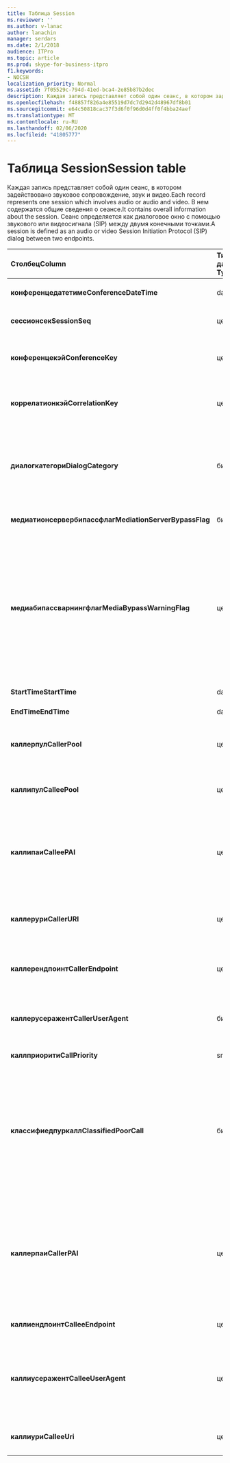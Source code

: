 ```yaml
---
title: Таблица Session
ms.reviewer: ''
ms.author: v-lanac
author: lanachin
manager: serdars
ms.date: 2/1/2018
audience: ITPro
ms.topic: article
ms.prod: skype-for-business-itpro
f1.keywords:
- NOCSH
localization_priority: Normal
ms.assetid: 7f05529c-794d-41ed-bca4-2e85b87b2dec
description: Каждая запись представляет собой один сеанс, в котором задействовано звуковое сопровождение, звук и видео. В нем содержатся общие сведения о сеансе. Сеанс определяется как диалоговое окно с помощью звукового или видеосигнала (SIP) между двумя конечными точками.
ms.openlocfilehash: f48857f826a4e85519d7dc7d2942d48967df8b01
ms.sourcegitcommit: e64c50818cac37f3d6f0f96d0d4ff0f4bba24aef
ms.translationtype: MT
ms.contentlocale: ru-RU
ms.lasthandoff: 02/06/2020
ms.locfileid: "41805777"
---
```

# <a name="session-table"></a><span data-ttu-id="760dd-105">Таблица Session</span><span class="sxs-lookup"><span data-stu-id="760dd-105">Session table</span></span>
 
<span data-ttu-id="760dd-106">Каждая запись представляет собой один сеанс, в котором задействовано звуковое сопровождение, звук и видео.</span><span class="sxs-lookup"><span data-stu-id="760dd-106">Each record represents one session which involves audio or audio and video.</span></span> <span data-ttu-id="760dd-107">В нем содержатся общие сведения о сеансе.</span><span class="sxs-lookup"><span data-stu-id="760dd-107">It contains overall information about the session.</span></span> <span data-ttu-id="760dd-108">Сеанс определяется как диалоговое окно с помощью звукового или видеосигнала (SIP) между двумя конечными точками.</span><span class="sxs-lookup"><span data-stu-id="760dd-108">A session is defined as an audio or video Session Initiation Protocol (SIP) dialog between two endpoints.</span></span>
  
|<span data-ttu-id="760dd-109">**Столбец**</span><span class="sxs-lookup"><span data-stu-id="760dd-109">**Column**</span></span>|<span data-ttu-id="760dd-110">**Тип данных**</span><span class="sxs-lookup"><span data-stu-id="760dd-110">**Data Type**</span></span>|<span data-ttu-id="760dd-111">**Ключ/индекс**</span><span class="sxs-lookup"><span data-stu-id="760dd-111">**Key/Index**</span></span>|<span data-ttu-id="760dd-112">**Сведения**</span><span class="sxs-lookup"><span data-stu-id="760dd-112">**Details**</span></span>|
|:-----|:-----|:-----|:-----|
|<span data-ttu-id="760dd-113">**конференцедатетиме**</span><span class="sxs-lookup"><span data-stu-id="760dd-113">**ConferenceDateTime**</span></span> <br/> |<span data-ttu-id="760dd-114">datetime</span><span class="sxs-lookup"><span data-stu-id="760dd-114">datetime</span></span>  <br/> |<span data-ttu-id="760dd-115">Primary</span><span class="sxs-lookup"><span data-stu-id="760dd-115">Primary</span></span>  <br/> |<span data-ttu-id="760dd-116">На которую ссылается [Таблица диалогов](dialog.md).</span><span class="sxs-lookup"><span data-stu-id="760dd-116">Referenced from the [Dialog table](dialog.md).</span></span>  <br/> |
|<span data-ttu-id="760dd-117">**сессионсек**</span><span class="sxs-lookup"><span data-stu-id="760dd-117">**SessionSeq**</span></span> <br/> |<span data-ttu-id="760dd-118">целое</span><span class="sxs-lookup"><span data-stu-id="760dd-118">int</span></span>  <br/> |<span data-ttu-id="760dd-119">Primary</span><span class="sxs-lookup"><span data-stu-id="760dd-119">Primary</span></span>  <br/> |<span data-ttu-id="760dd-120">На которую ссылается [Таблица диалогов](dialog.md).</span><span class="sxs-lookup"><span data-stu-id="760dd-120">Referenced from the [Dialog table](dialog.md).</span></span>  <br/> |
|<span data-ttu-id="760dd-121">**конференцекэй**</span><span class="sxs-lookup"><span data-stu-id="760dd-121">**ConferenceKey**</span></span> <br/> |<span data-ttu-id="760dd-122">целое</span><span class="sxs-lookup"><span data-stu-id="760dd-122">int</span></span>  <br/> |<span data-ttu-id="760dd-123">Другом</span><span class="sxs-lookup"><span data-stu-id="760dd-123">Foreign</span></span>  <br/> |<span data-ttu-id="760dd-124">Клавиша Конференции.</span><span class="sxs-lookup"><span data-stu-id="760dd-124">Conference key.</span></span> <span data-ttu-id="760dd-125">На которую ссылается [Таблица конференций](conference.md).</span><span class="sxs-lookup"><span data-stu-id="760dd-125">Referenced from the [Conference table](conference.md).</span></span>  <br/> |
|<span data-ttu-id="760dd-126">**коррелатионкэй**</span><span class="sxs-lookup"><span data-stu-id="760dd-126">**CorrelationKey**</span></span> <br/> |<span data-ttu-id="760dd-127">целое</span><span class="sxs-lookup"><span data-stu-id="760dd-127">int</span></span>  <br/> |<span data-ttu-id="760dd-128">Другом</span><span class="sxs-lookup"><span data-stu-id="760dd-128">Foreign</span></span>  <br/> |<span data-ttu-id="760dd-129">Ключ корреляции.</span><span class="sxs-lookup"><span data-stu-id="760dd-129">Correlation key.</span></span> <span data-ttu-id="760dd-130">На которую ссылается [Таблица сессионкоррелатион](sessioncorrelation.md).</span><span class="sxs-lookup"><span data-stu-id="760dd-130">Referenced from the [SessionCorrelation table](sessioncorrelation.md).</span></span>  <br/> |
|<span data-ttu-id="760dd-131">**диалогкатегори**</span><span class="sxs-lookup"><span data-stu-id="760dd-131">**DialogCategory**</span></span> <br/> |<span data-ttu-id="760dd-132">бит</span><span class="sxs-lookup"><span data-stu-id="760dd-132">bit</span></span>  <br/> | <br/> |<span data-ttu-id="760dd-133">Категория диалогового окна; 0 — это серверная организация Skype для бизнеса. 1 — это сервер исправлений для шлюза PSTN Gateway.</span><span class="sxs-lookup"><span data-stu-id="760dd-133">Dialog category; 0 is Skype for Business Server to Mediation Server leg; 1 is Mediation Server to PSTN gateway leg.</span></span>  <br/> |
|<span data-ttu-id="760dd-134">**медиатионсервербипассфлаг**</span><span class="sxs-lookup"><span data-stu-id="760dd-134">**MediationServerBypassFlag**</span></span> <br/> |<span data-ttu-id="760dd-135">бит</span><span class="sxs-lookup"><span data-stu-id="760dd-135">bit</span></span>  <br/> ||<span data-ttu-id="760dd-136">Флаг, указывающий, обходит ли звонок.</span><span class="sxs-lookup"><span data-stu-id="760dd-136">Flag indicating if the call was bypassed or not.</span></span>  <br/> |
|<span data-ttu-id="760dd-137">**медиабипассварнингфлаг**</span><span class="sxs-lookup"><span data-stu-id="760dd-137">**MediaBypassWarningFlag**</span></span> <br/> |<span data-ttu-id="760dd-138">целое</span><span class="sxs-lookup"><span data-stu-id="760dd-138">int</span></span>  <br/> ||<span data-ttu-id="760dd-139">Это поле, если оно указано, указывает, почему звонок не обходится даже в том случае, если идентификаторы обхода не совпадают.</span><span class="sxs-lookup"><span data-stu-id="760dd-139">This field, if present, indicates why a call was not bypassed even if the bypass IDs matched.</span></span> <span data-ttu-id="760dd-140">Для Skype для бизнеса Server определено только одно значение.</span><span class="sxs-lookup"><span data-stu-id="760dd-140">For Skype for Business Server, only one value is defined.</span></span>  <br/> <span data-ttu-id="760dd-141">0x0001 — Неизвестный идентификатор обхода для сетевого адаптера по умолчанию.</span><span class="sxs-lookup"><span data-stu-id="760dd-141">0x0001 - Unknown bypass ID for Default network adapter.</span></span>  <br/> |
|<span data-ttu-id="760dd-142">**StartTime**</span><span class="sxs-lookup"><span data-stu-id="760dd-142">**StartTime**</span></span> <br/> |<span data-ttu-id="760dd-143">datetime</span><span class="sxs-lookup"><span data-stu-id="760dd-143">datetime</span></span>  <br/> | <br/> |<span data-ttu-id="760dd-144">Время начала звонка.</span><span class="sxs-lookup"><span data-stu-id="760dd-144">Call start time.</span></span>  <br/> |
|<span data-ttu-id="760dd-145">**EndTime**</span><span class="sxs-lookup"><span data-stu-id="760dd-145">**EndTime**</span></span> <br/> |<span data-ttu-id="760dd-146">datetime</span><span class="sxs-lookup"><span data-stu-id="760dd-146">datetime</span></span>  <br/> | <br/> |<span data-ttu-id="760dd-147">Время окончания звонка.</span><span class="sxs-lookup"><span data-stu-id="760dd-147">Call end time.</span></span>  <br/> |
|<span data-ttu-id="760dd-148">**каллерпул**</span><span class="sxs-lookup"><span data-stu-id="760dd-148">**CallerPool**</span></span> <br/> |<span data-ttu-id="760dd-149">целое</span><span class="sxs-lookup"><span data-stu-id="760dd-149">int</span></span>  <br/> |<span data-ttu-id="760dd-150">Другом</span><span class="sxs-lookup"><span data-stu-id="760dd-150">Foreign</span></span>  <br/> |<span data-ttu-id="760dd-151">Пул вызывающего абонента.</span><span class="sxs-lookup"><span data-stu-id="760dd-151">The pool of the caller.</span></span> <span data-ttu-id="760dd-152">На которую ссылается [Таблица пула](pool.md).</span><span class="sxs-lookup"><span data-stu-id="760dd-152">Referenced from the [Pool table](pool.md).</span></span>  <br/> |
|<span data-ttu-id="760dd-153">**каллипул**</span><span class="sxs-lookup"><span data-stu-id="760dd-153">**CalleePool**</span></span> <br/> |<span data-ttu-id="760dd-154">целое</span><span class="sxs-lookup"><span data-stu-id="760dd-154">int</span></span>  <br/> |<span data-ttu-id="760dd-155">Другом</span><span class="sxs-lookup"><span data-stu-id="760dd-155">Foreign</span></span>  <br/> |<span data-ttu-id="760dd-156">Пул приемника вызова.</span><span class="sxs-lookup"><span data-stu-id="760dd-156">The pool of the call receiver.</span></span> <span data-ttu-id="760dd-157">На которую ссылается [Таблица пула](pool.md).</span><span class="sxs-lookup"><span data-stu-id="760dd-157">Referenced from the [Pool table](pool.md).</span></span>  <br/> |
|<span data-ttu-id="760dd-158">**каллипаи**</span><span class="sxs-lookup"><span data-stu-id="760dd-158">**CalleePAI**</span></span> <br/> |<span data-ttu-id="760dd-159">целое</span><span class="sxs-lookup"><span data-stu-id="760dd-159">int</span></span>  <br/> |<span data-ttu-id="760dd-160">Другом</span><span class="sxs-lookup"><span data-stu-id="760dd-160">Foreign</span></span>  <br/> |<span data-ttu-id="760dd-161">Универсальный код ресурса (URI) SIP в удостоверении SIP (паи) принимающей конечной точки.</span><span class="sxs-lookup"><span data-stu-id="760dd-161">SIP URI in the SIP p-asserted identity (PAI) of the receiving endpoint.</span></span> <span data-ttu-id="760dd-162">На которую ссылается [Пользовательская таблица](user-0.md).</span><span class="sxs-lookup"><span data-stu-id="760dd-162">Referenced from the [User table](user-0.md).</span></span>  <br/> |
|<span data-ttu-id="760dd-163">**каллерури**</span><span class="sxs-lookup"><span data-stu-id="760dd-163">**CallerURI**</span></span> <br/> |<span data-ttu-id="760dd-164">целое</span><span class="sxs-lookup"><span data-stu-id="760dd-164">int</span></span>  <br/> |<span data-ttu-id="760dd-165">Другом</span><span class="sxs-lookup"><span data-stu-id="760dd-165">Foreign</span></span>  <br/> |<span data-ttu-id="760dd-166">URI вызывающего абонента.</span><span class="sxs-lookup"><span data-stu-id="760dd-166">Caller's URI.</span></span> <span data-ttu-id="760dd-167">На которую ссылается [Пользовательская таблица](user-0.md).</span><span class="sxs-lookup"><span data-stu-id="760dd-167">Referenced from the [User table](user-0.md).</span></span>  <br/> |
|<span data-ttu-id="760dd-168">**каллерендпоинт**</span><span class="sxs-lookup"><span data-stu-id="760dd-168">**CallerEndpoint**</span></span> <br/> |<span data-ttu-id="760dd-169">целое</span><span class="sxs-lookup"><span data-stu-id="760dd-169">int</span></span>  <br/> |<span data-ttu-id="760dd-170">Другом</span><span class="sxs-lookup"><span data-stu-id="760dd-170">Foreign</span></span>  <br/> |<span data-ttu-id="760dd-171">Конечная точка вызывающего абонента.</span><span class="sxs-lookup"><span data-stu-id="760dd-171">Caller's endpoint.</span></span> <span data-ttu-id="760dd-172">На которую ссылается [таблица конечных точек](endpoint.md).</span><span class="sxs-lookup"><span data-stu-id="760dd-172">Referenced from the [Endpoint table](endpoint.md).</span></span>  <br/> |
|<span data-ttu-id="760dd-173">**каллерусеражент**</span><span class="sxs-lookup"><span data-stu-id="760dd-173">**CallerUserAgent**</span></span> <br/> |<span data-ttu-id="760dd-174">бит</span><span class="sxs-lookup"><span data-stu-id="760dd-174">bit</span></span>  <br/> |<span data-ttu-id="760dd-175">Другом</span><span class="sxs-lookup"><span data-stu-id="760dd-175">Foreign</span></span>  <br/> |<span data-ttu-id="760dd-176">Агент пользователя вызывающего абонента.</span><span class="sxs-lookup"><span data-stu-id="760dd-176">Caller's user agent.</span></span> <span data-ttu-id="760dd-177">На которую ссылается [Таблица UserAgent](useragent.md).</span><span class="sxs-lookup"><span data-stu-id="760dd-177">Referenced from the [UserAgent table](useragent.md).</span></span>  <br/> |
|<span data-ttu-id="760dd-178">**каллприорити**</span><span class="sxs-lookup"><span data-stu-id="760dd-178">**CallPriority**</span></span> <br/> |<span data-ttu-id="760dd-179">smallint</span><span class="sxs-lookup"><span data-stu-id="760dd-179">smallint</span></span>  <br/> ||<span data-ttu-id="760dd-180">Приоритет этого звонка.</span><span class="sxs-lookup"><span data-stu-id="760dd-180">The priority of this call.</span></span>  <br/> |
|<span data-ttu-id="760dd-181">**классифиедпуркалл**</span><span class="sxs-lookup"><span data-stu-id="760dd-181">**ClassifiedPoorCall**</span></span> <br/> |<span data-ttu-id="760dd-182">бит</span><span class="sxs-lookup"><span data-stu-id="760dd-182">bit</span></span>  <br/> ||<span data-ttu-id="760dd-183">Этот столбец устарел и не используется в Skype для бизнеса Server.</span><span class="sxs-lookup"><span data-stu-id="760dd-183">This column has been deprecated and is not used in Skype for Business Server.</span></span> <span data-ttu-id="760dd-184">Вместо этого эти сведения выводятся в виде линий для отдельных носителей.</span><span class="sxs-lookup"><span data-stu-id="760dd-184">Instead, this information is reported on a per-media line bases.</span></span> <span data-ttu-id="760dd-185">Дополнительные сведения можно найти в [таблице медиалине](medialine-0.md) .</span><span class="sxs-lookup"><span data-stu-id="760dd-185">Refer to the [MediaLine table](medialine-0.md) for more information.</span></span> <br/> |
|<span data-ttu-id="760dd-186">**каллерпаи**</span><span class="sxs-lookup"><span data-stu-id="760dd-186">**CallerPAI**</span></span> <br/> |<span data-ttu-id="760dd-187">целое</span><span class="sxs-lookup"><span data-stu-id="760dd-187">int</span></span>  <br/> |<span data-ttu-id="760dd-188">Другом</span><span class="sxs-lookup"><span data-stu-id="760dd-188">Foreign</span></span>  <br/> |<span data-ttu-id="760dd-189">P-утвержденные-идентификационные данные пользователя, который присоединил звонок.</span><span class="sxs-lookup"><span data-stu-id="760dd-189">P-Asserted-Identity of the user who placed the call.</span></span> <span data-ttu-id="760dd-190">Идентификатор P-Assert (паи) используется для передачи истинного удостоверения пользователя, который находил звонок.</span><span class="sxs-lookup"><span data-stu-id="760dd-190">The P-Asserted-Identity (PAI) is used to convey the true identity of the user who placed the call.</span></span>  <br/> |
|<span data-ttu-id="760dd-191">**каллиендпоинт**</span><span class="sxs-lookup"><span data-stu-id="760dd-191">**CalleeEndpoint**</span></span> <br/> |<span data-ttu-id="760dd-192">целое</span><span class="sxs-lookup"><span data-stu-id="760dd-192">int</span></span>  <br/> |<span data-ttu-id="760dd-193">Другом</span><span class="sxs-lookup"><span data-stu-id="760dd-193">Foreign</span></span>  <br/> |<span data-ttu-id="760dd-194">Конечная точка, в которой был получен звонок.</span><span class="sxs-lookup"><span data-stu-id="760dd-194">Endpoint that received the call.</span></span>  <br/> |
|<span data-ttu-id="760dd-195">**каллиусеражент**</span><span class="sxs-lookup"><span data-stu-id="760dd-195">**CalleeUserAgent**</span></span> <br/> |<span data-ttu-id="760dd-196">целое</span><span class="sxs-lookup"><span data-stu-id="760dd-196">int</span></span>  <br/> |<span data-ttu-id="760dd-197">Другом</span><span class="sxs-lookup"><span data-stu-id="760dd-197">Foreign</span></span>  <br/> |<span data-ttu-id="760dd-198">Агент пользователя, который использовался пользователем, который получил звонок.</span><span class="sxs-lookup"><span data-stu-id="760dd-198">User agent employed by the user who received the call.</span></span> <span data-ttu-id="760dd-199">Агенты пользователей представляют собой клиентскую конечную точку.</span><span class="sxs-lookup"><span data-stu-id="760dd-199">User agents represent the client endpoint device.</span></span>  <br/> |
|<span data-ttu-id="760dd-200">**каллиури**</span><span class="sxs-lookup"><span data-stu-id="760dd-200">**CalleeUri**</span></span> <br/> |<span data-ttu-id="760dd-201">целое</span><span class="sxs-lookup"><span data-stu-id="760dd-201">int</span></span>  <br/> |<span data-ttu-id="760dd-202">Другом</span><span class="sxs-lookup"><span data-stu-id="760dd-202">Foreign</span></span>  <br/> |<span data-ttu-id="760dd-203">Универсальный код ресурса (URI) SIP пользователя, который получил звонок.</span><span class="sxs-lookup"><span data-stu-id="760dd-203">SIP URI of the user who received the call.</span></span>  <br/> |
   


